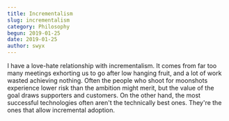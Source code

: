 ```yaml
---
title: Incrementalism
slug: incrementalism
category: Philosophy
begun: 2019-01-25
date: 2019-01-25
author: swyx
---
```


I have a love-hate relationship with incrementalism. It comes from far too many meetings exhorting us to go after low hanging fruit, and a lot of work wasted achieving nothing. Often the people who shoot for moonshots experience lower risk than the ambition might merit, but the value of the goal draws supporters and customers. On the other hand, the most successful technologies often aren't the technically best ones. They're the ones that allow incremental adoption.
